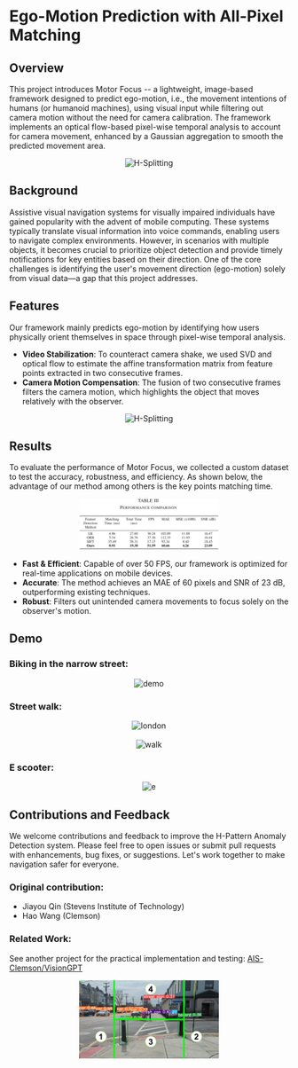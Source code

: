 
# Ego-Motion Prediction with All-Pixel Matching 


## Overview

This project introduces Motor Focus -- a lightweight, image-based framework designed to predict ego-motion, i.e., the movement intentions of humans (or humanoid machines), using visual input while filtering out camera motion without the need for camera calibration. The framework implements an optical flow-based pixel-wise temporal analysis to account for camera movement, enhanced by a Gaussian aggregation to smooth the predicted movement area.

<div align="center">
    <img src="./pictures/HsplitterV2_2.gif" alt="H-Splitting" style="width: 50%;">
</div>



## Background
Assistive visual navigation systems for visually impaired individuals have gained popularity with the advent of mobile computing. These systems typically translate visual information into voice commands, enabling users to navigate complex environments. However, in scenarios with multiple objects, it becomes crucial to prioritize object detection and provide timely notifications for key entities based on their direction. One of the core challenges is identifying the user's movement direction (ego-motion) solely from visual data—a gap that this project addresses.



## Features
Our framework mainly predicts ego-motion by identifying how users physically orient themselves in space through pixel-wise temporal analysis. 

- **Video Stabilization**: To counteract camera shake, we used SVD and optical flow to estimate the affine transformation matrix from feature points extracted in two consecutive frames.
- **Camera Motion Compensation**: The fusion of two consecutive frames filters the camera motion, which highlights the object that moves relatively with the observer.

<div align="center">
    <img src="./pictures/HsplitterV2.gif" alt="H-Splitting" style="width: and 100%;">
</div>


## Results
To evaluate the performance of Motor Focus, we collected a custom dataset to test the accuracy, robustness, and efficiency. As shown below, the advantage of our method among others is the key points matching time.

<div align="center">
    <img src="./pictures/table.png" alt="table" style="width: 50%;">
</div>

- **Fast & Efficient**: Capable of over 50 FPS, our framework is optimized for real-time applications on mobile devices.
- **Accurate**: The method achieves an MAE of 60 pixels and SNR of 23 dB, outperforming existing techniques.
- **Robust**: Filters out unintended camera movements to focus solely on the observer's motion.

## Demo

### Biking in the narrow street:
<div align="center">
    <img src="./gif/JP_11.gif" alt="demo" style="width: 100%;">
</div>

### Street walk:

<div align="center">
    <img src="./gif/London_1.gif" alt="london" style="width: 100%;">
</div>

<br>

<div align="center">
    <img src="./gif/London_2.gif" alt="walk" style="width: 100%;">
</div>

### E scooter:
<div align="center">
    <img src="./gif/NJ_3_1.gif" alt="e" style="width: 100%;">
</div>

## Contributions and Feedback
We welcome contributions and feedback to improve the H-Pattern Anomaly Detection system. Please feel free to open issues or submit pull requests with enhancements, bug fixes, or suggestions. Let's work together to make navigation safer for everyone.


### Original contribution:
- Jiayou Qin (Stevens Institute of Technology)
- Hao Wang (Clemson)


### Related Work:

See another project for the practical implementation and testing:
<a href="https://github.com/AIS-Clemson/VisionGPT" target="_blank">AIS-Clemson/VisionGPT</a>

<div align="center">
    <img src="./pictures/H_segmentation.jpeg" alt="H-Splitting" style="width: 50%;">
</div>

